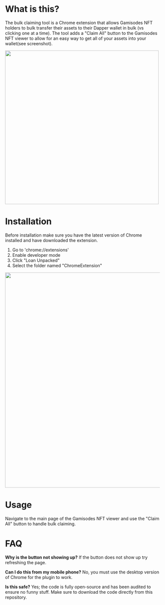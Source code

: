 
# What is this?

The bulk claiming tool is a Chrome extension that allows Gamisodes NFT holders to bulk transfer their assets to their Dapper wallet in bulk (vs clicking one at a time).  The tool adds a "Claim All" button to the Gamisodes NFT viewer to allow for an easy way to get all of your assets into your wallet(see screenshot).

<img src="https://github.com/jasonhamilton/gamisodes-bulk-claim-tool/raw/main/img/bulk_claim_button.png?raw=true" width="500">



# Installation

Before installation make sure you have the latest version of Chrome installed and have downloaded the extension.

1) Go to 'chrome://extensions'
2) Enable developer mode
3) Click "Loan Unpacked"
4) Select the folder named "ChromeExtension"

<img src="https://github.com/jasonhamilton/gamisodes-bulk-claim-tool/raw/main/img/installation.png?raw=true" width="700">



# Usage

Navigate to the main page of the Gamisodes NFT viewer and use the "Claim All" button to handle bulk claiming.  


# FAQ

**Why is the button not showing up?** If the button does not show up try refreshing the page.

**Can I do this from my mobile phone?**  No, you must use the desktop version of Chrome for the plugin to work.

**Is this safe?** Yes; the code is fully open-source and has been audited to ensure no funny stuff.  Make sure to download the code directly from this repository. 